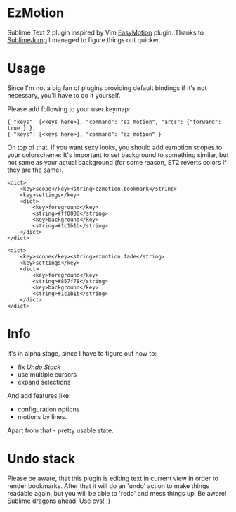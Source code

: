 EzMotion
========

Sublime Text 2 plugin inspired by Vim [EasyMotion](https://github.com/Lokaltog/vim-easymotion) plugin.
Thanks to [SublimeJump](https://github.com/tednaleid/SublimeJump) I managed to figure things out quicker.

Usage
=====

Since I'm not a big fan of plugins providing default bindings if it's not necessary, you'll have to do it yourself.

Please add following to your user keymap:

    { "keys": [<keys here>], "command": "ez_motion", "args": {"forward": true } },
    { "keys": [<keys here>], "command": "ez_motion" }


On top of that, if you want sexy looks, you should add ezmotion scopes to your colorscheme:
It's important to set background to something similar, but not same as your actual background (for some reason, ST2 reverts colors if they are the same).

    <dict>
        <key>scope</key><string>ezmotion.bookmark</string>
        <key>settings</key>
        <dict>
            <key>foreground</key>
            <string>#ff0000</string>
            <key>background</key>
            <string>#1c1b1b</string>
        </dict>
    </dict>

    <dict>
        <key>scope</key><string>ezmotion.fade</string>
        <key>settings</key>
        <dict>
            <key>foreground</key>
            <string>#857f78</string>
            <key>background</key>
            <string>#1c1b1b</string>
        </dict>
    </dict>

Info
====

It's in alpha stage, since I have to figure out how to:
* fix *Undo Stack*
* use multiple cursors
* expand selections

And add features like:
* configuration options
* motions by lines.

Apart from that - pretty usable state.

Undo stack
==========

Please be aware, that this plugin is editing text in current view in order to render bookmarks. After that it will do an 'undo' action to make things readable again, but you will be able to 'redo' and mess things up. Be aware! Sublime dragons ahead! Use cvs! ;)